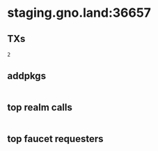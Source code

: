 # staging.gno.land:36657

## TXs
```
2
```

## addpkgs
```
```

## top realm calls
```
```

## top faucet requesters
```
```

